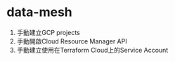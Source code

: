 # data-mesh
1. 手動建立GCP projects
2. 手動開啟Cloud Resource Manager API
3. 手動建立使用在Terraform Cloud上的Service Account